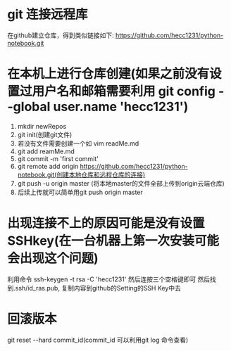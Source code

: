 # git 连接远程库
在github建立仓库，得到类似链接如下:
https://github.com/hecc1231/python-notebook.git

# 在本机上进行仓库创建(如果之前没有设置过用户名和邮箱需要利用 git config --global user.name 'hecc1231')
1. mkdir newRepos
2. git init(创建git文件)
3. 若没有文件需要创建一个如 vim readMe.md
4. git add reamMe.md
5. git commit -m 'first commit'
6. git remote add origin  https://github.com/hecc1231/python-notebook.git(创建本地仓库和远程仓库的连接)
7. git push -u origin master (将本地master的文件全部上传到origin云端仓库)
8. 后续上传就可以简单用git push origin master

# 出现连接不上的原因可能是没有设置SSHkey(在一台机器上第一次安装可能会出现这个问题)
利用命令 ssh-keygen -t rsa -C 'hecc1231'
然后连按三个空格键即可
然后找到.ssh/id_ras.pub, 复制内容到github的Setting的SSH Key中去

# 回滚版本
git reset --hard commit_id(commit_id 可以利用git log 命令查看)
